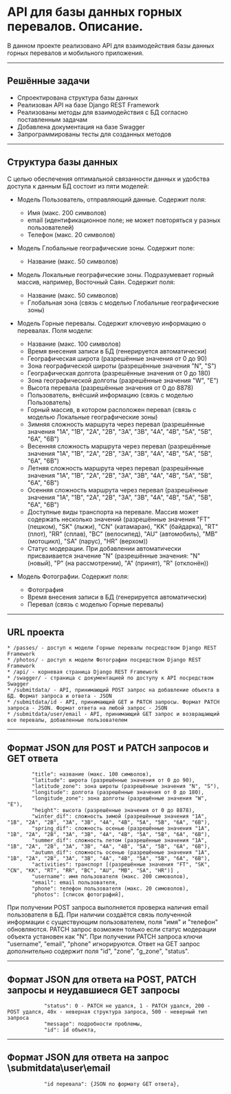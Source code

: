 # API для базы данных горных перевалов. Описание.
В данном проекте реализовано API для взаимодействия базы данных горных перевалов и мобильного приложения.
***
## Решённые задачи
* Спроектирована структура базы данных
* Реализован API на базе Django REST Framework
* Реализованы методы для взаимодействия с БД согласно поставленным задачам
* Добавлена документация на базе Swagger
* Запрограммированы тесты для созданных методов
***
## Структура базы данных
С целью обеспечения оптимальной связанности данных и удобства доступа к данным БД состоит из пяти моделей:
* Модель Пользователь, отправляющий данные. Содержит поля:
	* Имя (макс. 200 символов)
	* email (идентификационное поле; не может повторяться у разных пользователей)
	* Телефон (макс. 20 символов)

* Модель Глобальные географические зоны. Содержит поле:
	* Название (макс. 50 символов)

* Модель Локальные географические зоны. Подразумевает горный массив, например, Восточный Саян. Содержит поля:
	* Название (макс. 50 символов)
	* Глобальная зона (связь с моделью Глобальные географические зоны)

* Модель Горные перевалы. Содержит ключевую информацию о перевалах. Поля модели:
	* Название (макс. 100 символов)
	* Время внесения записи в БД (генерируется автоматически)
	* Географическая широта (разрешённые значения от 0 до 90)
	* Зона географической широты (разрешённые значения "N", "S")
	* Географическая долгота (разрешённые значения от 0 до 180)
	* Зона географической долготы (разрешённые значения "W", "E")
	* Высота перевала (разрешённые значения от 0 до 8878)
	* Пользователь, внёсший информацию (связь с моделью Пользователь)
	* Горный массив, в котором расположен перевал (связь с моделью Локальные географические зоны)
	* Зимняя сложность маршрута через перевал (разрешённые значения "1A", "1B", "2A", "2B", "3A", "3B", "4A", "4B", "5A", "5B", "6A", "6B")
	* Весенняя сложность маршрута через перевал (разрешённые значения "1A", "1B", "2A", "2B", "3A", "3B", "4A", "4B", "5A", "5B", "6A", "6B")
	* Летняя сложность маршрута через перевал (разрешённые значения "1A", "1B", "2A", "2B", "3A", "3B", "4A", "4B", "5A", "5B", "6A", "6B")
	* Осенняя сложность маршрута через перевал (разрешённые значения "1A", "1B", "2A", "2B", "3A", "3B", "4A", "4B", "5A", "5B", "6A", "6B")
	* Доступные виды транспорта на перевале. Массив может содержать несколько значений (разрешённые значения "FT" (пешком), "SK" (лыжи), "CN" (катамаран), "KK" (байдарка), "RT" (плот), "RR" (сплав), "BC" (велосипед), "AU" (автомобиль), "MB" (мотоцикл), "SA" (парус), "HR" (верхом))
	* Статус модерации. При добавлении автоматически присваивается значение "N" (разрешённые значения: "N" (новый), "P" (на рассмотрении), "A" (принят), "R" (отклонён))

* Модель Фотографии. Содержит поля:
	* Фотография
	* Время внесения записи в БД (генерируется автоматически)
	* Перевал (связь с моделью Горные перевалы)
***
## URL проекта
	* /passes/ - доступ к модели Горные перевалы посредством Django REST Framework
	* /photos/ - доступ к модели Фотографии посредством Django REST Framework
	* /api/ - корневая страница Django REST Framework
	* /swagger/ - страница с документацией по доступу к API посредством Swagger
	* /submitdata/ - API, принимающий POST запрос на добавление объекта в БД. Формат запроса и ответа - JSON
	* /submitdata/id - API, принимающий GET и PATCH запросы. Формат PATCH запроса - JSON. Формат ответа на любой запрос - JSON
	* /submitdata/user/email - API, принимающий GET запрос и возвращающий все перевалы, добавленные пользователем
***
## Формат JSON для POST и PATCH запросов и GET ответа

            "title": название (макс. 100 символов),
            "latitude": широта (разрешённые значения от 0 до 90),
            "latitude_zone": зона широты (разрешённые значения "N", "S"),
            "longitude": долгота (разрешённые значения от 0 до 180),
            "longitude_zone": зона долготы (разрешённые значения "W", "E"),
            "height": высота (разрешённые значения от 0 до 8878),
            "winter_dif": сложность зимой (разрешённые значения "1A", "1B", "2A", "2B", "3A", "3B", "4A", "4B", "5A", "5B", "6A", "6B"),
            "spring_dif": сложность осенью (разрешённые значения "1A", "1B", "2A", "2B", "3A", "3B", "4A", "4B", "5A", "5B", "6A", "6B"),
            "summer_dif": сложность летом (разрешённые значения "1A", "1B", "2A", "2B", "3A", "3B", "4A", "4B", "5A", "5B", "6A", "6B"),
            "autumn_dif": сложность осенью (разрешённые значения "1A", "1B", "2A", "2B", "3A", "3B", "4A", "4B", "5A", "5B", "6A", "6B"),
            "activities": транспорт [(разрешённые значения "FT", "SK", "CN", "KK", "RT", "RR", "BC", "AU", "MB", "SA", "HR")] ,
            "username": имя пользователя (макс. 200 симоволов),
            "email": email пользователя,
            "phone": телефон пользователя (макс. 20 симоволов),
            "photos": [список фотографий],


При получении POST запроса выполняется проверка наличия email пользователя в БД. При наличии создаётся связь полученной информации с существующим пользователем, поля "имя" и "телефон" обновляются.
PATCH запрос возможен только если статус модерации объекта установен как "N".
При получении PATCH запроса ключи "username", "email", "phone" игнорируются.
Ответ на GET запрос дополнительно содержит поля "id", "zone", "g_zone", "status".
***
## Формат JSON для ответа на POST, PATCH запросы и неудавшиеся GET запросы

                "status": 0 - PATCH не удался, 1 - PATCH удался, 200 - POST удался, 40x - неверная структура запроса, 500 - неверный тип запроса
                "message": подробности проблемы,
                "id": id объекта,

***
## Формат JSON для ответа на запрос \submitdata\user\email

                "id перевала": {JSON по формату GET ответа},
